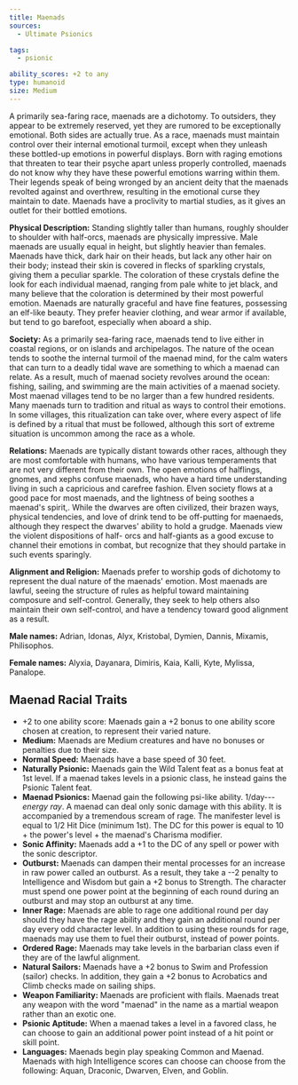 ```yaml
---
title: Maenads
sources:
  - Ultimate Psionics

tags:
  - psionic

ability_scores: +2 to any
type: humanoid
size: Medium
---
```


A primarily sea-faring race, maenads are a dichotomy. To outsiders, they appear to be extremely reserved, yet they are rumored to be exceptionally emotional. Both sides are actually true. As a race, maenads must maintain control over their internal emotional turmoil, except when they unleash these bottled-up emotions in powerful displays. Born with raging emotions that threaten to tear their psyche apart unless properly controlled, maenads do not know why they have these powerful emotions warring within them. Their legends speak of being wronged by an ancient deity that the maenads revolted against and overthrew, resulting in the emotional curse they maintain to date. Maenads have a proclivity to martial studies, as it gives an outlet for their bottled emotions.

**Physical Description:** Standing slightly taller than humans, roughly shoulder to shoulder with half-orcs, maenads are physically impressive. Male maenads are usually equal in height, but slightly heavier than females. Maenads have thick, dark hair on their heads, but lack any other hair on their body; instead their skin is covered in flecks of sparkling crystals, giving them a peculiar sparkle. The coloration of these crystals define the look for each individual maenad, ranging from pale white to jet black, and many believe that the coloration is determined by their most powerful emotion. Maenads are naturally graceful and have fine features, possessing an elf-like beauty. They prefer heavier clothing, and wear armor if available, but tend to go barefoot, especially when aboard a ship.

**Society:** As a primarily sea-faring race, maenads tend to live either in coastal regions, or on islands and archipelagos. The nature of the ocean tends to soothe the internal turmoil of the maenad mind, for the calm waters that can turn to a deadly tidal wave are something to which a maenad can relate. As a result, much of maenad society revolves around the ocean: fishing, sailing, and swimming are the main activities of a maenad society. Most maenad villages tend to be no larger than a few hundred residents. Many maenads turn to tradition and ritual as ways to control their emotions. In some villages, this ritualization can take over, where every aspect of life is defined by a ritual that must be followed, although this sort of extreme situation is uncommon among the race as a whole.

**Relations:** Maenads are typically distant towards other races, although they are most comfortable with humans, who have various temperaments that are not very different from their own. The open emotions of halflings, gnomes, and xephs confuse maenads, who have a hard time understanding living in such a capricious and carefree fashion. Elven society flows at a good pace for most maenads, and the lightness of being soothes a maenad's spirit,. While the dwarves are often civilized, their brazen ways, physical tendencies, and love of drink tend to be off-putting for maenaeds, although they respect the dwarves' ability to hold a grudge. Maenads view the violent dispositions of half- orcs and half-giants as a good excuse to channel their emotions in combat, but recognize that they should partake in such events sparingly.

**Alignment and Religion:** Maenads prefer to worship gods of dichotomy to represent the dual nature of the maenads' emotion. Most maenads are lawful, seeing the structure of rules as helpful toward maintaining composure and self-control. Generally, they seek to help others also maintain their own self-control, and have a tendency toward good alignment as a result.

**Male names:** Adrian, Idonas, Alyx, Kristobal, Dymien, Dannis, Mixamis, Philisophos.

**Female names:** Alyxia, Dayanara, Dimiris, Kaia, Kalli, Kyte, Mylissa, Panalope.

## Maenad Racial Traits

- +2 to one ability score: Maenads gain a +2 bonus to one ability score chosen at creation, to represent their varied nature.
- **Medium:** Maenads are Medium creatures and have no bonuses or penalties due to their size.
- **Normal Speed:** Maenads have a base speed of 30 feet.
- **Naturally Psionic:** Maenads gain the Wild Talent feat as a bonus feat at 1st level. If a maenad takes levels in a psionic class, he instead gains the Psionic Talent feat.
- **Maenad Psionics:** Maenad gain the following psi-like ability. 1/day---*energy ray*. A maenad can deal only sonic damage with this ability. It is accompanied by a tremendous scream of rage. The manifester level is equal to 1/2 Hit Dice (minimum 1st). The DC for this power is equal to 10 + the power's level + the maenad's Charisma modifier.
- **Sonic Affinity:** Maenads add a +1 to the DC of any spell or power with the sonic descriptor.
- **Outburst:** Maenads can dampen their mental processes for an increase in raw power called an outburst. As a result, they take a --2 penalty to Intelligence and Wisdom but gain a +2 bonus to Strength. The character must spend one power point at the beginning of each round during an outburst and may stop an outburst at any time.
- **Inner Rage:** Maenads are able to rage one additional round per day should they have the rage ability and they gain an additional round per day every odd character level. In addition to using these rounds for rage, maenads may use them to fuel their outburst, instead of power points.
- **Ordered Rage:** Maenads may take levels in the barbarian class even if they are of the lawful alignment.
- **Natural Sailors:** Maenads have a +2 bonus to Swim and Profession (sailor) checks. In addition, they gain a +2 bonus to Acrobatics and Climb checks made on sailing ships.
- **Weapon Familiarity:** Maenads are proficient with flails. Maenads treat any weapon with the word "maenad" in the name as a martial weapon rather than an exotic one.
- **Psionic Aptitude:** When a maenad takes a level in a favored class, he can choose to gain an additional power point instead of a hit point or skill point.
- **Languages:** Maenads begin play speaking Common and Maenad. Maenads with high Intelligence scores can choose can choose from the following: Aquan, Draconic, Dwarven, Elven, and Goblin.
